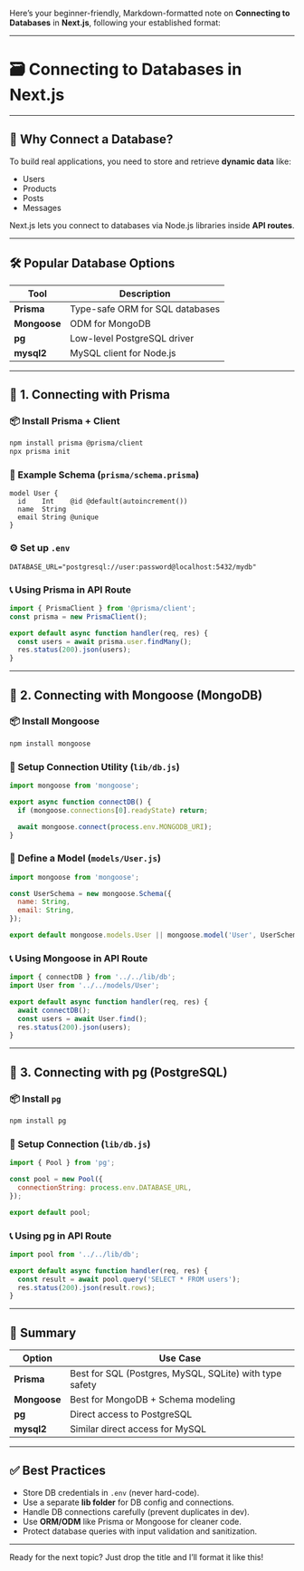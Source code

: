 Here’s your beginner-friendly, Markdown-formatted note on **Connecting to Databases** in **Next.js**, following your established format:

---

# 🗃️ Connecting to Databases in Next.js

---

## 🧾 Why Connect a Database?

To build real applications, you need to store and retrieve **dynamic data** like:

* Users
* Products
* Posts
* Messages

Next.js lets you connect to databases via Node.js libraries inside **API routes**.

---

## 🛠️ Popular Database Options

| Tool         | Description                     |
| ------------ | ------------------------------- |
| **Prisma**   | Type-safe ORM for SQL databases |
| **Mongoose** | ODM for MongoDB                 |
| **pg**       | Low-level PostgreSQL driver     |
| **mysql2**   | MySQL client for Node.js        |

---

## 🔗 1. Connecting with **Prisma**

### 📦 Install Prisma + Client

```bash
npm install prisma @prisma/client
npx prisma init
```

### 📄 Example Schema (`prisma/schema.prisma`)

```prisma
model User {
  id    Int    @id @default(autoincrement())
  name  String
  email String @unique
}
```

### ⚙️ Set up `.env`

```env
DATABASE_URL="postgresql://user:password@localhost:5432/mydb"
```

### 📞 Using Prisma in API Route

```js
import { PrismaClient } from '@prisma/client';
const prisma = new PrismaClient();

export default async function handler(req, res) {
  const users = await prisma.user.findMany();
  res.status(200).json(users);
}
```

---

## 🔗 2. Connecting with **Mongoose** (MongoDB)

### 📦 Install Mongoose

```bash
npm install mongoose
```

### 📄 Setup Connection Utility (`lib/db.js`)

```js
import mongoose from 'mongoose';

export async function connectDB() {
  if (mongoose.connections[0].readyState) return;

  await mongoose.connect(process.env.MONGODB_URI);
}
```

### 📄 Define a Model (`models/User.js`)

```js
import mongoose from 'mongoose';

const UserSchema = new mongoose.Schema({
  name: String,
  email: String,
});

export default mongoose.models.User || mongoose.model('User', UserSchema);
```

### 📞 Using Mongoose in API Route

```js
import { connectDB } from '../../lib/db';
import User from '../../models/User';

export default async function handler(req, res) {
  await connectDB();
  const users = await User.find();
  res.status(200).json(users);
}
```

---

## 🔗 3. Connecting with **pg** (PostgreSQL)

### 📦 Install `pg`

```bash
npm install pg
```

### 📄 Setup Connection (`lib/db.js`)

```js
import { Pool } from 'pg';

const pool = new Pool({
  connectionString: process.env.DATABASE_URL,
});

export default pool;
```

### 📞 Using pg in API Route

```js
import pool from '../../lib/db';

export default async function handler(req, res) {
  const result = await pool.query('SELECT * FROM users');
  res.status(200).json(result.rows);
}
```

---

## 🧠 Summary

| Option       | Use Case                                                |
| ------------ | ------------------------------------------------------- |
| **Prisma**   | Best for SQL (Postgres, MySQL, SQLite) with type safety |
| **Mongoose** | Best for MongoDB + Schema modeling                      |
| **pg**       | Direct access to PostgreSQL                             |
| **mysql2**   | Similar direct access for MySQL                         |

---

## ✅ Best Practices

* Store DB credentials in `.env` (never hard-code).
* Use a separate **lib folder** for DB config and connections.
* Handle DB connections carefully (prevent duplicates in dev).
* Use **ORM/ODM** like Prisma or Mongoose for cleaner code.
* Protect database queries with input validation and sanitization.

---

Ready for the next topic? Just drop the title and I’ll format it like this!
